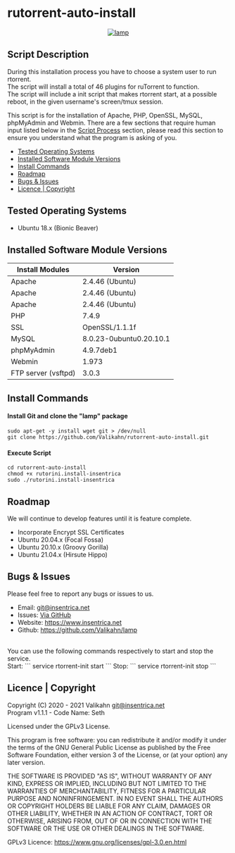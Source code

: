 # rutorrent-auto-install
<div align="center">
    <a href="https://insentrica.net/" target="_blank">
        <img alt="lamp" src="https://github.com/Valikahn/rutorrent-auto-install/blob/main/img/logo.PNG?raw=true">
    </a>
</div>

## Script Description
During this installation process you have to choose a system user to run rtorrent.<br />
The script will install a total of 46 plugins for ruTorrent to function.<br />
The script will include a init script that makes rtorrent start, at a possible reboot, in the given username's screen/tmux session.<br />

This script is for the installation of Apache, PHP, OpenSSL, MySQL, phpMyAdmin and Webmin.  There are a few sections that require human input listed below in the [Script Process](#script-process) section, please read this section to ensure you understand what the program is asking of you.

* [Tested Operating Systems](#tested-operating-systems)
* [Installed Software Module Versions](#installed-software-module-versions)
* [Install Commands](#install-commands)
* [Roadmap](#roadmap)
* [Bugs & Issues](#bugs--issues)
* [Licence | Copyright](#licence--copyright)

## Tested Operating Systems

* Ubuntu 18.x (Bionic Beaver)

## Installed Software Module Versions
| Install Modules               | Version
|-------------------------------|-------------------------------|
| Apache                        | 2.4.46 (Ubuntu)
| Apache                        | 2.4.46 (Ubuntu)
| Apache                        | 2.4.46 (Ubuntu)
| PHP                           | 7.4.9
| SSL                           | OpenSSL/1.1.1f
| MySQL                         | 8.0.23-0ubuntu0.20.10.1
| phpMyAdmin                    | 4.9.7deb1
| Webmin                        | 1.973
| FTP server (vsftpd)           | 3.0.3

## Install Commands
#### Install Git and clone the "lamp" package
```
sudo apt-get -y install wget git > /dev/null
git clone https://github.com/Valikahn/rutorrent-auto-install.git
```

#### Execute Script

```
cd rutorrent-auto-install
chmod +x rutorini.install-insentrica
sudo ./rutorini.install-insentrica
```

## Roadmap
We will continue to develop features until it is feature complete.<br />
* Incorporate Encrypt SSL Certificates
* Ubuntu 20.04.x (Focal Fossa)
* Ubuntu 20.10.x (Groovy Gorilla)
* Ubuntu 21.04.x (Hirsute Hippo)

## Bugs & Issues
Please feel free to report any bugs or issues to us.
* Email:  git@insentrica.net 
* Issues:  <a href="https://github.com/Valikahn/lamp/issues">Via GitHub</a>
* Website:  https://www.insentrica.net
* Github:   https://github.com/Valikahn/lamp
<br />
You can use the following commands respectively to start and stop the service.<br />
Start:
```
service rtorrent-init start
```
Stop:
```
service rtorrent-init stop
```

## Licence | Copyright
Copyright (C) 2020 - 2021 Valikahn <git@insentrica.net><br />
Program v1.1.1 - Code Name: Seth<br />

Licensed under the GPLv3 License.

This program is free software: you can redistribute it and/or modify it under the terms of the GNU General Public License as published by the Free Software Foundation, either version 3 of the License, or (at your option) any later version.

THE SOFTWARE IS PROVIDED "AS IS", WITHOUT WARRANTY OF ANY KIND, EXPRESS OR IMPLIED, INCLUDING BUT NOT LIMITED TO THE WARRANTIES OF MERCHANTABILITY, FITNESS FOR A PARTICULAR PURPOSE AND NONINFRINGEMENT. IN NO EVENT SHALL THE AUTHORS OR COPYRIGHT HOLDERS BE LIABLE FOR ANY CLAIM, DAMAGES OR OTHER LIABILITY, WHETHER IN AN ACTION OF CONTRACT, TORT OR OTHERWISE, ARISING FROM, OUT OF OR IN CONNECTION WITH THE SOFTWARE OR THE USE OR OTHER DEALINGS IN THE SOFTWARE.

GPLv3 Licence:  https://www.gnu.org/licenses/gpl-3.0.en.html 
